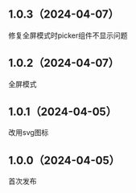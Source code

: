 ## 1.0.3（2024-04-07）
修复全屏模式时picker组件不显示问题
## 1.0.2（2024-04-07）
全屏模式
## 1.0.1（2024-04-05）
改用svg图标
## 1.0.0（2024-04-05）
首次发布

